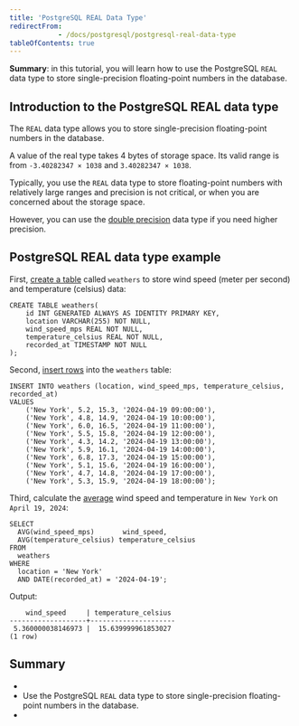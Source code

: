 ```yaml
---
title: 'PostgreSQL REAL Data Type'
redirectFrom: 
            - /docs/postgresql/postgresql-real-data-type
tableOfContents: true
---
```



**Summary**: in this tutorial, you will learn how to use the PostgreSQL `REAL` data type to store single-precision floating-point numbers in the database.





## Introduction to the PostgreSQL REAL data type





The `REAL` data type allows you to store single-precision floating-point numbers in the database.





A value of the real type takes 4 bytes of storage space. Its valid range is from `-3.40282347 × 1038` and `3.40282347 × 1038`.





Typically, you use the `REAL` data type to store floating-point numbers with relatively large ranges and precision is not critical, or when you are concerned about the storage space.





However, you can use the [double precision](/docs/postgresql/postgresql-double-precision-type) data type if you need higher precision.





## PostgreSQL REAL data type example





First, [create a table](/docs/postgresql/postgresql-create-table) called `weathers` to store wind speed (meter per second) and temperature (celsius) data:





```
CREATE TABLE weathers(
    id INT GENERATED ALWAYS AS IDENTITY PRIMARY KEY,
    location VARCHAR(255) NOT NULL,
    wind_speed_mps REAL NOT NULL,
    temperature_celsius REAL NOT NULL,
    recorded_at TIMESTAMP NOT NULL
);
```





Second, [insert rows](/docs/postgresql/postgresql-insert) into the `weathers` table:





```
INSERT INTO weathers (location, wind_speed_mps, temperature_celsius, recorded_at)
VALUES
    ('New York', 5.2, 15.3, '2024-04-19 09:00:00'),
    ('New York', 4.8, 14.9, '2024-04-19 10:00:00'),
    ('New York', 6.0, 16.5, '2024-04-19 11:00:00'),
    ('New York', 5.5, 15.8, '2024-04-19 12:00:00'),
    ('New York', 4.3, 14.2, '2024-04-19 13:00:00'),
    ('New York', 5.9, 16.1, '2024-04-19 14:00:00'),
    ('New York', 6.8, 17.3, '2024-04-19 15:00:00'),
    ('New York', 5.1, 15.6, '2024-04-19 16:00:00'),
    ('New York', 4.7, 14.8, '2024-04-19 17:00:00'),
    ('New York', 5.3, 15.9, '2024-04-19 18:00:00');
```





Third, calculate the [average](https://www.postgresqltutorial.com/postgresql-aggregate-functions/postgresql-avg-function/) wind speed and temperature in `New York` on `April 19, 2024`:





```
SELECT
  AVG(wind_speed_mps)       wind_speed,
  AVG(temperature_celsius) temperature_celsius
FROM
  weathers
WHERE
  location = 'New York'
  AND DATE(recorded_at) = '2024-04-19';
```





Output:





```
    wind_speed     | temperature_celsius
-------------------+---------------------
 5.360000038146973 |  15.639999961853027
(1 row)
```





## Summary





- 
- Use the PostgreSQL `REAL` data type to store single-precision floating-point numbers in the database.
- 


